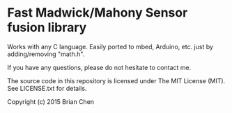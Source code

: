 # Fast Madwick/Mahony Sensor fusion library

Works with any C language. Easily ported to mbed, Arduino, etc. just by adding/removing "math.h".

If you have any questions, please do not hesitate to contact me.

The source code in this repository is licensed under The MIT License (MIT).
See LICENSE.txt for details.

Copyright (c) 2015 Brian Chen